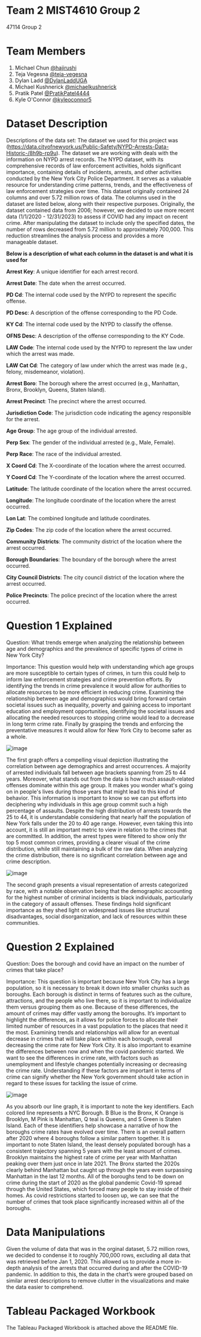 # Team 2 MIST4610 Group 2 
47114 Group 2
# Team Members
1. Michael Chun [@hajirushi](https://github.com/hajirushi)
2. Teja Vegesna [@teja-vegesna](https://github.com/teja-vegesna)
3. Dylan Ladd [@DylanLaddUGA](https://github.com/DylanLaddUGA)
4. Michael Kushnerick [@michaelkushnerick](https://github.com/michaelkushnerick)
5. Pratik Patel [@PratikPatel4444](https://github.com/PratikPatel4444) 
6. Kyle O'Connor [@kyleoconnor5](https://github.com/kyleoconnor5)
# Dataset Description
Descriptions of the data set: The dataset we used for this project was
(https://data.cityofnewyork.us/Public-Safety/NYPD-Arrests-Data-Historic-/8h9b-rp9u). The dataset we are working with deals with the information on NYPD arrest records. The NYPD dataset, with its comprehensive records of law enforcement activities, holds significant importance, containing details of incidents, arrests, and other activities conducted by the New York City Police Department. It serves as a valuable resource for understanding crime patterns, trends, and the effectiveness of law enforcement strategies over time. This dataset originally contained 24 columns and over 5.72 million rows of data. The columns used in the dataset are listed below, along with their respective purposes. Originally, the dataset contained data from 2006; however, we decided to use more recent data (1/1/2020 - 12/31/2023) to assess if COVID had any impact on recent crime. After manipulating the dataset to include only the specified dates, the number of rows decreased from 5.72 million to approximately 700,000. This reduction streamlines the analysis process and provides a more manageable dataset.

**Below is a description of what each column in the dataset is and what it is used for**

**Arrest Key**: A unique identifier for each arrest record.

**Arrest Date**: The date when the arrest occurred.

**PD Cd**: The internal code used by the NYPD to represent the specific offense.

**PD Desc**: A description of the offense corresponding to the PD Code.

**KY Cd**: The internal code used by the NYPD to classify the offense.

**OFNS Desc**: A description of the offense corresponding to the KY Code.

**LAW Code**: The internal code used by the NYPD to represent the law under which the arrest was made.

**LAW Cat Cd**: The category of law under which the arrest was made (e.g., felony, misdemeanor, violation).

**Arrest Boro**: The borough where the arrest occurred (e.g., Manhattan, Bronx, Brooklyn, Queens, Staten Island).

**Arrest Precinct**: The precinct where the arrest occurred.

**Jurisdiction Code**: The jurisdiction code indicating the agency responsible for the arrest.

**Age Group**: The age group of the individual arrested.

**Perp Sex**: The gender of the individual arrested (e.g., Male, Female).

**Perp Race**: The race of the individual arrested.

**X Coord Cd**: The X-coordinate of the location where the arrest occurred.

**Y Coord Cd**: The Y-coordinate of the location where the arrest occurred.

**Latitude**: The latitude coordinate of the location where the arrest occurred.

**Longitude**: The longitude coordinate of the location where the arrest occurred.

**Lon Lat**: The combined longitude and latitude coordinates.

**Zip Codes**: The zip code of the location where the arrest occurred.

**Community Districts**: The community district of the location where the arrest occurred.

**Borough Boundaries**: The boundary of the borough where the arrest occurred.

**City Council Districts**: The city council district of the location where the arrest occurred.

**Police Precincts**: The police precinct of the location where the arrest occurred.




# Question 1 Explained
Question: What trends emerge when analyzing the relationship between age and demographics and the prevalence of specific types of crime in New York City?



Importance:
This question would help with understanding which age groups are more susceptible to certain types of crimes, in turn this could help to inform law enforcement strategies and crime prevention efforts. By identifying the trends in crime prevalence it would allow for authorities to allocate resources to be more efficient in reducing crime. Examining the relationship between age and demographics would bring forward certain societal issues such as inequality, poverty and gaining access to important education and employment opportunities, identifying the societal issues and allocating the needed resources to stopping crime would lead to a decrease in long term crime rate. Finally by grasping the trends and enforcing the preventative measures it would allow for New York City to become safer as a whole.


![image](https://github.com/DylanLaddUGA/Group-Project-2/assets/163002852/27c82584-1304-4374-888a-2ef3e0f8fe2d)


The first graph offers a compelling visual depiction illustrating the correlation between age demographics and arrest occurrences. A majority of arrested individuals fall between age brackets spanning from 25 to 44 years. Moreover, what stands out from the data is how much assault-related offenses dominate within this age group. It makes you wonder what's going on in people's lives during those years that might lead to this kind of behavior. This information is important to know so we can put efforts into deciphering why individuals in this age group commit such a high percentage of assaults. Despite the high distribution of arrests towards the 25 to 44, it is understandable considering that nearly half the population of New York falls under the 20 to 40 age range. However, even taking this into account, it is still an important metric to view in relation to the crimes that are committed. In addition, the arrest types were filtered to show only thr top 5 most common crimes, providing a clearer visual of the crime distribution, while still maintaining a bulk of the raw data. When analyzing the crime distribution, there is no significant correlation between age and crime description. 


![image](https://github.com/DylanLaddUGA/Group-Project-2/assets/163002852/e9dc0b9f-6da4-4477-b69c-36b2ab8b757f)

The second graph presents a visual representation of arrests categorized by race, with a notable observation being that the demographic accounting for the highest number of criminal incidents is black individuals, particularly in the category of assault offenses. These findings hold significant importance as they shed light on widespread issues like structural disadvantages, social disorganization, and lack of resources within these communities.

# Question 2 Explained
Question: Does the borough and covid have an impact on the number of crimes that take place?

Importance:
This question is important because New York City has a large population, so it is necessary to break it down into smaller chunks such as boroughs. Each borough is distinct in terms of features such as the culture, attractions, and the people who live there, so it is important to individualize them versus grouping them as one. Because of these differences, the amount of crimes may differ vastly among the boroughs. It’s important to highlight the differences, as it allows for police forces to allocate their limited number of resources in a vast population to the places that need it the most. Examining trends and relationships will allow for an eventual decrease in crimes that will take place within each borough, overall decreasing the crime rate for New York City. It is also important to examine the differences between now and when the covid pandemic started. We want to see the differences in crime rate, with factors such as unemployment and lifestyle changes potentially increasing or decreasing the crime rate. Understanding if these factors are important in terms of crime can signify whether the New York government should take action in regard to these issues for tackling the issue of crime.


![image](https://github.com/DylanLaddUGA/Group-Project-2/assets/163002852/7944fc1b-c575-4b7b-8fc4-b58b6ff09c02)

As you absorb our line graph, it is important to note the key identifiers. Each colored line represents a NYC Borough. B Blue is the Bronx, K Orange is Brooklyn, M Pink is Manhattan, Q teal is Queens, and S Green is Staten Island. Each of these identifiers help showcase a narrative of how the boroughs crime rates have evolved over time. There is an overall pattern after 2020 where 4 boroughs follow a similar pattern together. It is important to note Staten Island, the least densely populated borough has a consistent trajectory spanning 5 years with the least amount of crimes. Brooklyn maintains the highest rate of crime per year with Manhattan peaking over them just once in late 2021. The Bronx started the 2020s clearly behind Manhattan but caught up through the years even surpassing Manhattan in the last 12 months. All of the boroughs tend to be down on crime during the start of 2020 as the global pandemic Covid-19 spread through the United States, which forced many people to stay inside of their homes. As covid restrictions started to loosen up, we can see that the number of crimes that took place significantly increased within all of the boroughs.


# Data Manipulations
 Given the volume of data that was in the orginal dataset, 5.72 million rows, we decided to condense it to roughly 700,000 rows, excluding all data that was retrieved before Jan 1, 2020.  This allowed us to provide a more in-depth analysis of the arrests that occurred during and after the COVID-19 pandemic. In addition to this, the data in the chart’s were grouped based on similar arrest descriptions to remove clutter in the visualizations and make the data easier to comprehend.

 # Tableau Packaged Workbook
The Tableau Packaged Workbook is attached above the README file.
